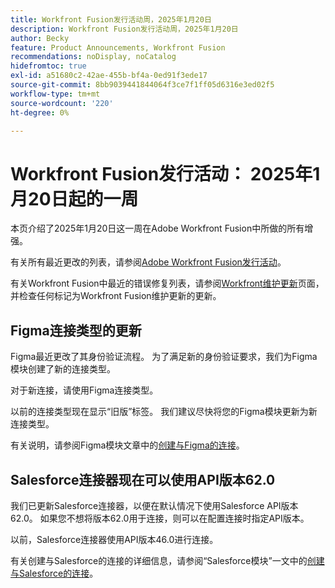 ```yaml
---
title: Workfront Fusion发行活动周，2025年1月20日
description: Workfront Fusion发行活动周，2025年1月20日
author: Becky
feature: Product Announcements, Workfront Fusion
recommendations: noDisplay, noCatalog
hidefromtoc: true
exl-id: a51680c2-42ae-455b-bf4a-0ed91f3ede17
source-git-commit: 8bb9039441844064f3ce7f1ff05d6316e3ed02f5
workflow-type: tm+mt
source-wordcount: '220'
ht-degree: 0%

---
```


# Workfront Fusion发行活动： 2025年1月20日起的一周

本页介绍了2025年1月20日这一周在Adobe Workfront Fusion中所做的所有增强。

有关所有最近更改的列表，请参阅[Adobe Workfront Fusion发行活动](/help/workfront-fusion/fusion-product-releases/fusion-release-activity.md)。

有关Workfront Fusion中最近的错误修复列表，请参阅[Workfront维护更新](https://experienceleague.adobe.com/zh-hans/docs/workfront-known-issues/releases/current-updates)页面，并检查任何标记为Workfront Fusion维护更新的更新。

## Figma连接类型的更新

Figma最近更改了其身份验证流程。 为了满足新的身份验证要求，我们为Figma模块创建了新的连接类型。

对于新连接，请使用Figma连接类型。

以前的连接类型现在显示“旧版”标签。 我们建议尽快将您的Figma模块更新为新连接类型。

有关说明，请参阅Figma模块文章中的[创建与Figma的连接](/help/workfront-fusion/references/apps-and-modules/third-party-connectors/figma-modules.md#create-a-connection-to-figma)。

## Salesforce连接器现在可以使用API版本62.0

我们已更新Salesforce连接器，以便在默认情况下使用Salesforce API版本62.0。 如果您不想将版本62.0用于连接，则可以在配置连接时指定API版本。

以前，Salesforce连接器使用API版本46.0进行连接。

有关创建与Salesforce的连接的详细信息，请参阅“Salesforce模块”一文中的[创建与Salesforce的连接](/help/workfront-fusion/references/apps-and-modules/third-party-connectors/salesforce-modules.md#create-a-connection-to-salesforce)。
